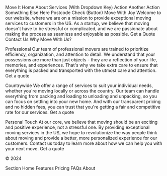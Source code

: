 Move It
Home
About
Services (With Dropdown Key)
    Action
    Another Action
    Somwthing Else Here
Postcode   Check (Button)
Move With Joy
Welcome to our website, where we are on a mission to provide exceptional moving services to customers in the US. As a startup, we believe that moving doesn't have to be stressful or complicated, and we are passionate about making the process as seamless and enjoyable as possible.
Get a Quote
Contact Us
Why Move With Us?

Professional
Our team of professional movers are trained to prioritize efficiency, organization, and attention to detail. We understand that your possessions are more than just objects - they are a reflection of your life, memories, and experiences. That's why we take extra care to ensure that everything is packed and transported with the utmost care and attention.
Get a quote

Countrywide
We offer a range of services to suit your individual needs, whether you're moving locally or across the country. Our team can handle everything from packing and loading to unloading and unpacking, so you can focus on settling into your new home. And with our transparent pricing and no hidden fees, you can trust that you're getting a fair and competitive rate for our services.
Get a quote

Personal Touch
At our core, we believe that moving should be an exciting and positive experience, not a stressful one. By providing exceptional moving services in the US, we hope to revolutionize the way people think about moving and provide a better, more personalized experience for our customers. Contact us today to learn more about how we can help you with your next move.
Get a quote

© 2024

Section
Home
Features
Pricing
FAQs
About
